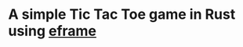 # A simple Tic Tac Toe game in Rust using [eframe](https://github.com/emilk/egui/tree/master/eframe)
